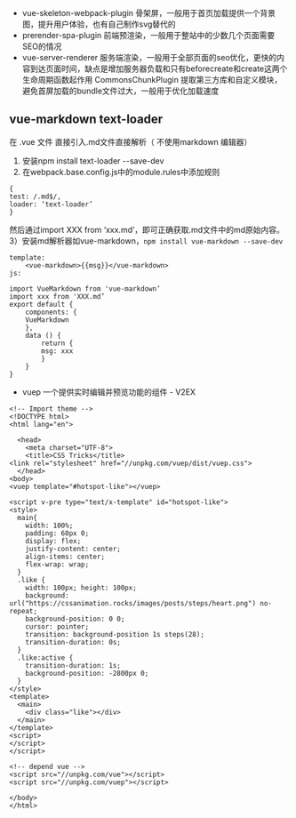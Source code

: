- vue-skeleton-webpack-plugin  骨架屏，一般用于首页加载提供一个背景图，提升用户体验，也有自己制作svg替代的
- prerender-spa-plugin 前端预渲染，一般用于整站中的少数几个页面需要SEO的情况
- vue-server-renderer 服务端渲染，一般用于全部页面的seo优化，更快的内容到达页面时间，缺点是增加服务器负载和只有beforecreate和create这两个生命周期函数起作用
CommonsChunkPlugin 提取第三方库和自定义模块，避免首屏加载的bundle文件过大，一般用于优化加载速度
## vue-markdown text-loader
在 .vue 文件 直接引入.md文件直接解析（ 不使用markdown 编辑器）
1. 安装npm install text-loader --save-dev
2. 在webpack.base.config.js中的module.rules中添加规则
```
{
test: /.md$/,
loader: ‘text-loader’
}
```
然后通过import XXX from ‘xxx.md’，即可正确获取.md文件中的md原始内容。
3）安装md解析器如vue-markdown，`npm install vue-markdown --save-dev`
```
template:
	<vue-markdown>{{msg}}</vue-markdown>
js:

import VueMarkdown from 'vue-markdown’
import xxx from 'XXX.md’
export default {
	components: {
	VueMarkdown
	},
	data () {
		return {
		msg: xxx
		}
	}
}
```

- vuep 一个提供实时编辑并预览功能的组件 - V2EX

```
<!-- Import theme -->
<!DOCTYPE html>
<html lang="en">

  <head>
    <meta charset="UTF-8">
    <title>CSS Tricks</title>
<link rel="stylesheet" href="//unpkg.com/vuep/dist/vuep.css">
  </head>
<body>
<vuep template="#hotspot-like"></vuep>

<script v-pre type="text/x-template" id="hotspot-like">
<style>
  main{
    width: 100%;
    padding: 60px 0;
    display: flex;
    justify-content: center;
    align-items: center;
    flex-wrap: wrap;
  }
  .like {
    width: 100px; height: 100px;
    background: url("https://cssanimation.rocks/images/posts/steps/heart.png") no-repeat;
    background-position: 0 0;
    cursor: pointer;
    transition: background-position 1s steps(28);
    transition-duration: 0s;
  }
  .like:active {
    transition-duration: 1s;
    background-position: -2800px 0;
  }
</style>
<template>
  <main>
    <div class="like"></div>
  </main>
</template>
<script>  
</script>
</script>

<!-- depend vue -->
<script src="//unpkg.com/vue"></script>
<script src="//unpkg.com/vuep"></script>

</body>
</html>
```